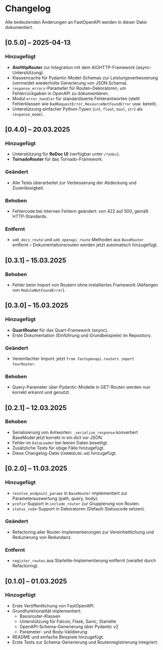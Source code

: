 # Changelog

Alle bedeutenden Änderungen an FastOpenAPI werden in dieser Datei dokumentiert.

## [0.5.0] – 2025-04-13

### Hinzugefügt
- **AioHttpRouter** zur Integration mit dem AIOHTTP-Framework (async-Unterstützung).
- Klassencache für Pydantic-Model-Schemas zur Leistungsverbesserung (vermeidet wiederholte Generierung von JSON Schema).
- `response_errors`-Parameter für Routen-Dekoratoren, um Fehlerrückgaben in OpenAPI zu dokumentieren.
- Modul `error_handler` für standardisierte Fehlerantworten (stellt Fehlerklassen wie `BadRequestError`, `ResourceNotFoundError` usw. bereit).
- Unterstützung einfacher Python-Typen (`int`, `float`, `bool`, `str`) als `response_model`.

## [0.4.0] – 20.03.2025

### Hinzugefügt
- Unterstützung für **ReDoc UI** (verfügbar unter `/redoc`).
- **TornadoRouter** für das Tornado-Framework.

### Geändert
- Alle Tests überarbeitet zur Verbesserung der Abdeckung und Zuverlässigkeit.

### Behoben
- Fehlercode bei internen Fehlern geändert: von 422 auf 500, gemäß HTTP-Standards.

### Entfernt
- `add_docs_route` und `add_openapi_route` Methoden aus `BaseRouter` entfernt – Dokumentationsrouten werden jetzt automatisch hinzugefügt.

## [0.3.1] – 15.03.2025

### Behoben
- Fehler beim Import von Routern ohne installiertes Framework (Abfangen von `ModuleNotFoundError`).

## [0.3.0] – 15.03.2025

### Hinzugefügt
- **QuartRouter** für das Quart-Framework (async).
- Erste Dokumentation (Einführung und Grundbeispiele) im Repository.

### Geändert
- Vereinfachter Import: jetzt `from fastopenapi.routers import YourRouter`.

### Behoben
- Query-Parameter über Pydantic-Modelle in GET-Routen werden nun korrekt erkannt und genutzt.

## [0.2.1] – 12.03.2025

### Behoben
- Serialisierung von Antworten: `_serialize_response` konvertiert BaseModel jetzt korrekt in ein dict vor JSON.
- Fehler im `DataLoader` bei leeren Daten beseitigt.
- Zusätzliche Tests für obige Fälle hinzugefügt.
- Diese Changelog-Datei (`CHANGELOG.md`) hinzugefügt.

## [0.2.0] – 11.03.2025

### Hinzugefügt
- `resolve_endpoint_params` in `BaseRouter` implementiert zur Parameterauswertung (path, query, body).
- `prefix`-Support in `include_router` zur Gruppierung von Routen.
- `status_code`-Support in Dekoratoren (Default-Statuscode setzen).

### Geändert
- Refactoring aller Router-Implementierungen zur Vereinheitlichung und Reduzierung von Redundanz.

### Entfernt
- `register_routes` aus Starlette-Implementierung entfernt (veraltet durch Refactoring).

## [0.1.0] – 01.03.2025

### Hinzugefügt
- Erste Veröffentlichung von FastOpenAPI.
- Grundfunktionalität implementiert:
  - Basisrouter-Klassen
  - Unterstützung für Falcon, Flask, Sanic, Starlette
  - OpenAPI-Schema-Generierung über Pydantic v2
  - Parameter- und Body-Validierung
- README und einfache Beispiele hinzugefügt.
- Erste Tests zur Schema-Generierung und Routenregistrierung integriert.
